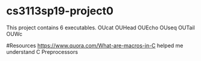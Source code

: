 # cs3113sp19-project0
This project contains 6 executables. 
OUcat
OUHead
OUEcho
OUseq
OUTail
OUWc



#Resources
https://www.quora.com/What-are-macros-in-C
helped me understand C Preprocessors

